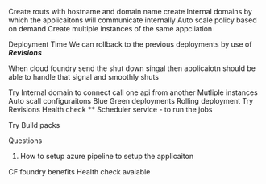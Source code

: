 

Create routs with hostname and domain name
create Internal domains by which the applicaitons will communicate internally
Auto scale policy based on demand
Create multiple instances of the same appcliation


Deployment Time
  We can rollback to the previous deployments by use of ***Revisions***


When cloud foundry send the shut down singal then applicaiotn should be able to handle that signal and smoothly shuts



Try
  Internal domain to connect call one api from another
  Mutliple instances
  Auto scall configuraitons
  Blue Green deployments
  Rolling deployment
  Try Revisions
  Health check
  ** Scheduler service - to run the jobs

  Try Build packs

  Questions
  1. How to setup azure pipeline to setup the applicaiton


CF foundry benefits
Health check avaiable
